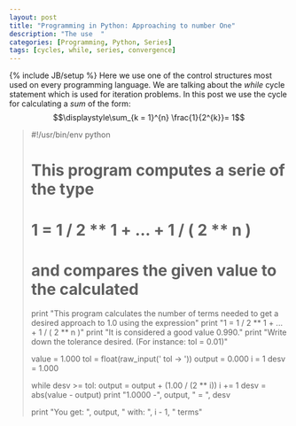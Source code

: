 ```yaml
---
layout: post
title: "Programming in Python: Approaching to number One"
description: "The use  "
categories: [Programming, Python, Series] 
tags: [cycles, while, series, convergence]
---
```

{% include JB/setup %}
Here we use one of the control structures most used on every programming language. We are talking about 
the *while* cycle statement which is used for iteration problems.
In this post we use the cycle 
for calculating a *sum* of the form:
$$\displaystyle\sum_{k = 1}^{n} \frac{1}{2^{k}}= 1$$



>#!/usr/bin/env python
># This program computes a serie of the type
># 1 =  1 / 2 ** 1 + ... + 1 / ( 2 ** n )
># and compares the given value to the calculated
>
>print "This program calculates the number of terms needed to get a desired approach to 1.0 using the expression"
>print "1 = 1 / 2 ** 1 + ... + 1 / ( 2 ** n )"
>print "It is considered a good value 0.990."
>print "Write down the tolerance desired. (For instance: tol = 0.01)"
>
>value = 1.000
>tol = float(raw_input(' tol -> '))
>output = 0.000
>i = 1
>desv = 1.000
>
>while desv >= tol:
>    output = output + (1.00 / (2 ** i)) 
>    i += 1
>    desv = abs(value - output)
>    print "1.0000 -", output, " = ", desv
>
>print "You get: ", output, " with: ", i - 1, " terms"
